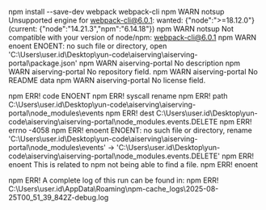 npm install --save-dev webpack webpack-cli
npm WARN notsup Unsupported engine for webpack-cli@6.0.1: wanted: {"node":">=18.12.0"} (current: {"node":"14.21.3","npm":"6.14.18"})
npm WARN notsup Not compatible with your version of node/npm: webpack-cli@6.0.1
npm WARN enoent ENOENT: no such file or directory, open 'C:\Users\user.id\Desktop\yun-code\aiserving\aiserving-portal\package.json'
npm WARN aiserving-portal No description
npm WARN aiserving-portal No repository field.
npm WARN aiserving-portal No README data
npm WARN aiserving-portal No license field.

npm ERR! code ENOENT
npm ERR! syscall rename
npm ERR! path C:\Users\user.id\Desktop\yun-code\aiserving\aiserving-portal\node_modules\events
npm ERR! dest C:\Users\user.id\Desktop\yun-code\aiserving\aiserving-portal\node_modules\.events.DELETE
npm ERR! errno -4058
npm ERR! enoent ENOENT: no such file or directory, rename 'C:\Users\user.id\Desktop\yun-code\aiserving\aiserving-portal\node_modules\events' -> 'C:\Users\user.id\Desktop\yun-code\aiserving\aiserving-portal\node_modules\.events.DELETE'
npm ERR! enoent This is related to npm not being able to find a file.
npm ERR! enoent

npm ERR! A complete log of this run can be found in:
npm ERR!     C:\Users\user.id\AppData\Roaming\npm-cache\_logs\2025-08-25T00_51_39_842Z-debug.log
